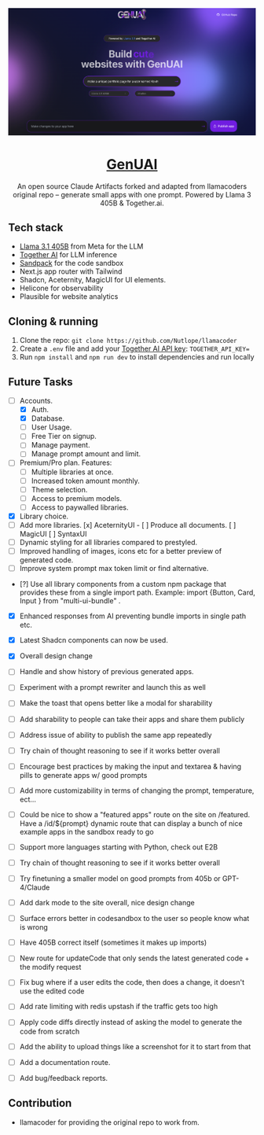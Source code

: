 <a href="https://www.KevIsDev.io">
  <img alt="GenUAI" src="./public/images/example.png">
  <h1 align="center">GenUAI</h1>
</a>

<p align="center">
  An open source Claude Artifacts forked and adapted from llamacoders original repo – generate small apps with one prompt. Powered by Llama 3 405B & Together.ai.
</p>

## Tech stack

- [Llama 3.1 405B](https://ai.meta.com/blog/meta-llama-3-1/) from Meta for the LLM
- [Together AI](https://dub.sh/together-ai/?utm_source=example-app&utm_medium=KevinMcgivern&utm_campaign=KevinMcgivern-app-signup) for LLM inference
- [Sandpack](https://sandpack.codesandbox.io/) for the code sandbox
- Next.js app router with Tailwind
- Shadcn, Aceternity, MagicUI for UI elements.
- Helicone for observability
- Plausible for website analytics

## Cloning & running

1. Clone the repo: `git clone https://github.com/Nutlope/llamacoder`
2. Create a `.env` file and add your [Together AI API key](https://dub.sh/together-ai/?utm_source=example-app&utm_medium=KevinMcgivern&utm_campaign=KevinMcgivern-app-signup): `TOGETHER_API_KEY=`
3. Run `npm install` and `npm run dev` to install dependencies and run locally

## Future Tasks
- [ ] Accounts.
    - [x] Auth.
    - [x] Database.
    - [ ] User Usage.
    - [ ] Free Tier on signup.
    - [ ] Manage payment.
    - [ ] Manage prompt amount and limit.
- [ ] Premium/Pro plan.
    Features:
    - [ ] Multiple libraries at once.
    - [ ] Increased token amount monthly.
    - [ ] Theme selection.
    - [ ] Access to premium models.
    - [ ] Access to paywalled libraries.
- [x] Library choice.
- [ ] Add more libraries.
    [x] AceternityUI
      - [ ] Produce all documents.
    [ ] MagicUI
    [ ] SyntaxUI
- [ ] Dynamic styling for all libraries compared to prestyled.
- [ ] Improved handling of images, icons etc for a better preview of generated code.
- [ ] Improve system prompt max token limit or find alternative.
- [?] Use all library components from a custom npm package that provides these from a single import path. Example: import {Button, Card, Input } from "multi-ui-bundle" .
- [x] Enhanced responses from AI preventing bundle imports in single path etc.
- [x] Latest Shadcn components can now be used.
- [x] Overall design change
- [ ] Handle and show history of previous generated apps.
- [ ] Experiment with a prompt rewriter and launch this as well
- [ ] Make the toast that opens better like a modal for sharability
- [ ] Add sharability to people can take their apps and share them publicly
- [ ] Address issue of ability to publish the same app repeatedly
- [ ] Try chain of thought reasoning to see if it works better overall
- [ ] Encourage best practices by making the input and textarea & having pills to generate apps w/ good prompts
- [ ] Add more customizability in terms of changing the prompt, temperature, ect...
- [ ] Could be nice to show a "featured apps" route on the site on /featured. Have a /id/${prompt} dynamic route that can display a bunch of nice example apps in the sandbox ready to go
- [ ] Support more languages starting with Python, check out E2B
- [ ] Try chain of thought reasoning to see if it works better overall
- [ ] Try finetuning a smaller model on good prompts from 405b or GPT-4/Claude
- [ ] Add dark mode to the site overall, nice design change
- [ ] Surface errors better in codesandbox to the user so people know what is wrong
- [ ] Have 405B correct itself (sometimes it makes up imports)
- [ ] New route for updateCode that only sends the latest generated code + the modify request
- [ ] Fix bug where if a user edits the code, then does a change, it doesn't use the edited code
- [ ] Add rate limiting with redis upstash if the traffic gets too high
- [ ] Apply code diffs directly instead of asking the model to generate the code from scratch
- [ ] Add the ability to upload things like a screenshot for it to start from that
- [ ] Add a documentation route.
- [ ] Add bug/feedback reports.


## Contribution 

- llamacoder for providing the original repo to work from.
